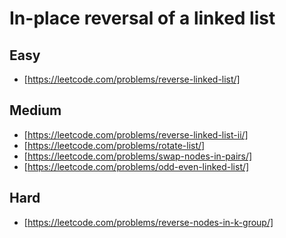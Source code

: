 # In-place reversal of a linked list

## Easy
- [https://leetcode.com/problems/reverse-linked-list/]

## Medium
- [https://leetcode.com/problems/reverse-linked-list-ii/]
- [https://leetcode.com/problems/rotate-list/]
- [https://leetcode.com/problems/swap-nodes-in-pairs/]
- [https://leetcode.com/problems/odd-even-linked-list/]

## Hard
- [https://leetcode.com/problems/reverse-nodes-in-k-group/]